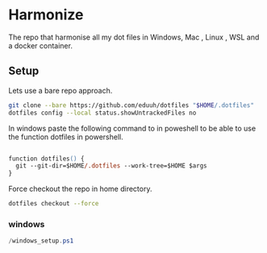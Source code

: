 # Harmonize
The repo that harmonise all my dot files in Windows, Mac , Linux , WSL and a docker container.

## Setup

Lets use a bare repo approach.

```bash
git clone --bare https://github.com/eduuh/dotfiles "$HOME/.dotfiles"
dotfiles config --local status.showUntrackedFiles no
```

In windows paste the following command to in poweshell to be able to use the function dotfiles in powershell.
```ps

function dotfiles() {
  git --git-dir=$HOME/.dotfiles --work-tree=$HOME $args
}

```

Force checkout the repo in home directory.

```bash
dotfiles checkout --force
```

### windows

```powershell
/windows_setup.ps1
```
